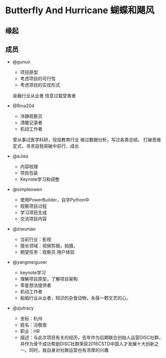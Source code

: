 # Butterfly And Hurricane 蝴蝶和飓风

## 缘起

## 成员
- @gunuo
  - 项目原型
  - 考虑项目的可行性
  - 考虑项目的实现形式
  
  金融行业从业者
  信息过载受害者


- @Rina204
  -  冷静观察员
  -  清醒记录者
  -  机动工作者

  曾从事过医学科研，现役教育行业
  做过数据分析，写过各类总结。
  打破思维定式，寻求自我突破中前行、成长
  



- @aJiea
    - 内容梳理
    - 项目包装
    - Keynote学习和调整

- @simpleowen
    - 使用PowerBuilder，自学Python中
    - 观察项目过程
    - 学习项目生成
    - 交流项目内容

- @ziwuniao
    - 当前行业：影视
    - 擅长领域：视频剪辑，拍摄。
    - 期望任务：观察员 用户体验

- @yangmeiguoer
    - keynote学习
    - 理解项目原型，了解项目架构
    - 零星想法提供者
    - 机动工作者
    - 船舶行业从业者，知识的杂食动物，永葆一颗文艺的心。

- @zjutracy
    - 坐标：杭州
    - 姓名：冯敬俊
    - 职业：HR
    - 描述：与此次项目有关的经历，去年作为后期联合创始人运营DISC社群，并作为骨干成功帮助DISC社群荣获2016CSTD中国人才发展十大创新之一。同时，我自身对社群运营也有浓厚的兴趣
